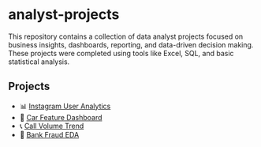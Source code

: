 # analyst-projects
This repository contains a collection of data analyst projects focused on business insights, dashboards, reporting, and data-driven decision making. These projects were completed using tools like Excel, SQL, and basic statistical analysis.
## Projects

- 📊 [Instagram User Analytics](./instagram-user-analytics)
- 🚗 [Car Feature Dashboard](./car-feature-dashboard)
- 📞 [Call Volume Trend](./call-volume-trend)
- 🏦 [Bank Fraud EDA](./bank-fraud-eda)
